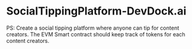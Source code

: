 # SocialTippingPlatform-DevDock.ai
PS: Create a social tipping platform where anyone can tip for content creators. The EVM Smart contract should keep track of tokens for each content creators.

